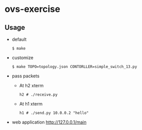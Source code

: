 # ovs-exercise

## Usage
* default
    ```
    $ make
    ```

* customize
    ```
    $ make TOPO=topology.json CONTORLLER=simple_switch_13.py
    ```

* pass packets
    * At h2 xterm
        ```
        h2 # ./receive.py
        ```
    * At h1 xterm
        ```
        h1 # ./send.py 10.0.0.2 "hello"
        ```

* web application http://127.0.0.1/main




